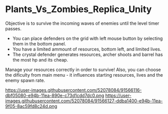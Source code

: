 # Plants_Vs_Zombies_Replica_Unity

Objective is to survive the incoming waves of enemies until the level timer passes.
- You can place defenders on the grid with left mouse button by selecting them in the bottom panel.
- You have a limited ammount of resources, bottom left, and limited lives.
- The crystal defender generates resources, archer shoots and barrel has the most hp and its cheap.

Manage your resources correctly in order to survive!
Also, you can choose the dificulty from main menu - it influences starting resources, lives and the enemy spawn rate.

https://user-images.githubusercontent.com/52078084/91566116-dbf05080-e94b-11ea-890e-c73d1cdd7dc0.png
https://user-images.githubusercontent.com/52078084/91566127-ddba1400-e94b-11ea-9f05-8ac59fd8c24d.png



